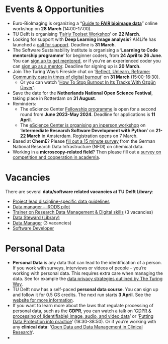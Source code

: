 # Events & Opportunities
* Euro-BioImaging is organizing a “[Guide to **FAIR bioimage data**](https://www.eurobioimaging.eu/news/euro-bioimagings-guide-to-fair-bioimage-data/)” online workshop on **28 March** (14:00-17:00).
* TU Delft is organising ‘[Fairly Toolset Workshop](https://www.eventbrite.nl/e/fairly-toolset-workshop-tickets-549425976887)’ on **22 March**.
* Looking for support with **Deep Learning image analysis**? 
AI4Life has launched a [call for support](https://ai4life.eurobioimaging.eu/first-open-call/). 
Deadline is **31 March**.
* The Software Sustainability Institute is organising a ‘**Learning to Code mentorship programme**’ for beginner coders, from **24 April to 26 June**. 
You can [sign up to get mentored](https://www.software.ac.uk/news/join-our-learning-code-mentorship-programme-improve-your-computational-skills-conducting), or if you’re an experienced coder you can [sign up as a mentor](https://www.software.ac.uk/news/sign-become-mentor-ssis-learning-code-mentorship-programme-0). Deadline for signing up is **20 March**.
* Join The Turing Way’s Fireside chat on ‘[Reflect, Unlearn, Reframe: Community care in times of digital burnout](https://www.eventbrite.co.uk/e/reflect-unlearn-reframe-community-care-in-times-of-digital-burnout-tickets-567859923317)’ on **31 March** (15:00-16:30).
  * Or you can watch '[How To Stop Burnout In Its Tracks With Özgün Ünver](https://www.youtube.com/watch?v=RsxM--V4mtc)'.  
* Save the date for the **Netherlands National Open Science Festival**, taking place in Rotterdam on **31 August**. 
* Reminders:
  * The eScience Center [Fellowship programme](https://www.esciencecenter.nl/fellowship-programme/) is open for a second round from **June 2023-May 2024**. Deadline for applications is **11 April**.
  * The [eScience Center is organising an inperson workshop](https://www.eventbrite.co.uk/e/intermediate-research-software-development-with-python-tickets-506404247737) on ‘**Intermediate Research Software Development with Python**’ on **21-22 March** in Amsterdam. Registration opens on 7 March.
* Based at **ChemE**? Please [fill out a 15 minute survey](https://www.soscisurvey.de/nfdi4chemcq2023/) from the German National Research Data Infrastructure (NFDI) on chemical data. 
* Working in a **microscopy-related field**? Then please fill out a [survey on competition and cooperation in academia](https://tudelft.fra1.qualtrics.com/jfe/form/SV_77K2BZZQaiiwRRI).   


# Vacancies
There are several **data/software related vacancies at TU Delft Library**: 
* [Project lead discipline-specific data guidelines](https://www.tudelft.nl/over-tu-delft/werken-bij-tu-delft/vacatures/details?jobId=10908&jobTitle=Project%20lead%20discipline-specific%20data%20guidelines%20)
* [Data manager – iRODS pilot](https://www.tudelft.nl/over-tu-delft/werken-bij-tu-delft/vacatures/details/?nPostingId=3895&nPostingTargetId=10914&id=QEZFK026203F3VBQBLO6G68W9&LG=UK&mask=external)
* [Trainer on Research Data Management & Digital skills](https://www.tudelft.nl/over-tu-delft/werken-bij-tu-delft/vacatures/details?jobId=10920&jobTitle=Trainer%20on%20Research%20Data%20Management%20%26%20Digital%20skills%20) (3 vacancies)
* [Data Steward (Library)](https://www.tudelft.nl/over-tu-delft/werken-bij-tu-delft/vacatures/details?jobId=10924&jobTitle=Data%20Steward%20(Library))
* [Data Manager](https://www.tudelft.nl/over-tu-delft/werken-bij-tu-delft/vacatures/details?jobId=10927&jobTitle=Data%20Manager) (3 vacancies) 
* [Software Developer](https://www.academictransfer.com/en/324589/software-developer-open-source-4turesearchdata/)

# Personal Data
* **Personal Data** is any data that can lead to the identification of a person. 
If you work with surveys, interviews or videos of people – you’re working with personal data. 
This requires extra care when managing the data. 
See for example the [data privacy strategies outlined by The Turing Way](https://the-turing-way.netlify.app/project-design/sdpm/data-privacy-strategies.html).
* TU Delft now has a self-paced **personal data course**. 
You can sign up and follow it for 0.5 GS credits. 
The next run starts **3 April**. See the [website for more information](https://www.tudelft.nl/en/library/research-data-management/r/training-events/training-for-researchers/personal-data-human-subjects-in-research).
* If you want to learn more about the laws that regulate processing of personal data, such as the **GDPR**, you can watch a talk on ‘[GDPR & processing of (identifiable) image, audio, and video data](https://www.youtube.com/watch?v=H2mv6q4WwOU)’ or ‘[Putting Data Protection into practice](https://youtu.be/eAKhI0qde2w?t=1110)’ (18:30-38:50). 
Or if you’re working with any **clinical data**: ‘[Open Data and Data Management in Clinical Research]( https://www.youtube.com/watch?v=H7YtnrLPG_A)’.
* 
